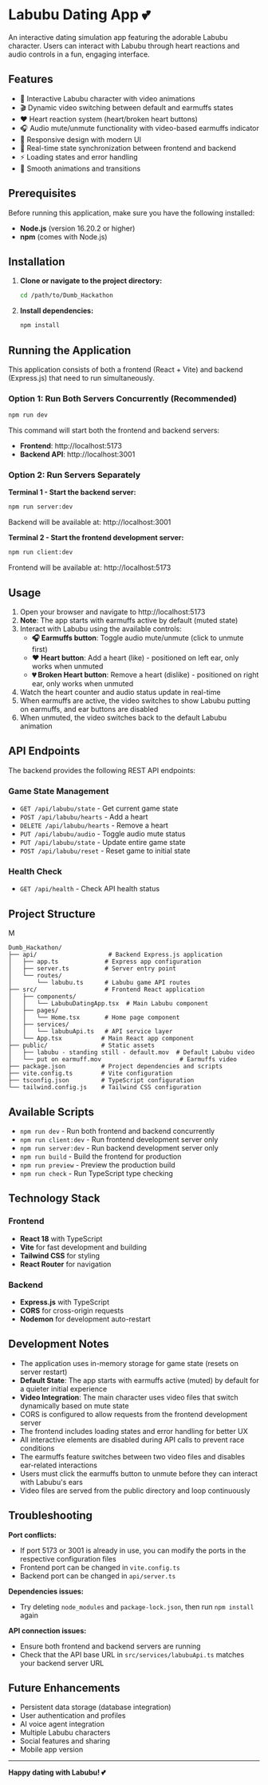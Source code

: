 # Labubu Dating App 💕

An interactive dating simulation app featuring the adorable Labubu character. Users can interact with Labubu through heart reactions and audio controls in a fun, engaging interface.

## Features

- 🎯 Interactive Labubu character with video animations
- 🎬 Dynamic video switching between default and earmuffs states
- ❤️ Heart reaction system (heart/broken heart buttons)
- 🎧 Audio mute/unmute functionality with video-based earmuffs indicator
- 📱 Responsive design with modern UI
- 🔄 Real-time state synchronization between frontend and backend
- ⚡ Loading states and error handling
- 🎨 Smooth animations and transitions

## Prerequisites

Before running this application, make sure you have the following installed:

- **Node.js** (version 16.20.2 or higher)
- **npm** (comes with Node.js)

## Installation

1. **Clone or navigate to the project directory:**
   ```bash
   cd /path/to/Dumb_Hackathon
   ```

2. **Install dependencies:**
   ```bash
   npm install
   ```

## Running the Application

This application consists of both a frontend (React + Vite) and backend (Express.js) that need to run simultaneously.

### Option 1: Run Both Servers Concurrently (Recommended)

```bash
npm run dev
```

This command will start both the frontend and backend servers:
- **Frontend**: http://localhost:5173
- **Backend API**: http://localhost:3001

### Option 2: Run Servers Separately

**Terminal 1 - Start the backend server:**
```bash
npm run server:dev
```
Backend will be available at: http://localhost:3001

**Terminal 2 - Start the frontend development server:**
```bash
npm run client:dev
```
Frontend will be available at: http://localhost:5173

## Usage

1. Open your browser and navigate to http://localhost:5173
2. **Note**: The app starts with earmuffs active by default (muted state)
3. Interact with Labubu using the available controls:
   - **🎧 Earmuffs button**: Toggle audio mute/unmute (click to unmute first)
   - **❤️ Heart button**: Add a heart (like) - positioned on left ear, only works when unmuted
   - **💔 Broken Heart button**: Remove a heart (dislike) - positioned on right ear, only works when unmuted
4. Watch the heart counter and audio status update in real-time
5. When earmuffs are active, the video switches to show Labubu putting on earmuffs, and ear buttons are disabled
6. When unmuted, the video switches back to the default Labubu animation

## API Endpoints

The backend provides the following REST API endpoints:

### Game State Management
- `GET /api/labubu/state` - Get current game state
- `POST /api/labubu/hearts` - Add a heart
- `DELETE /api/labubu/hearts` - Remove a heart
- `PUT /api/labubu/audio` - Toggle audio mute status
- `PUT /api/labubu/state` - Update entire game state
- `POST /api/labubu/reset` - Reset game to initial state

### Health Check
- `GET /api/health` - Check API health status

## Project Structure
M
```
Dumb_Hackathon/
├── api/                    # Backend Express.js application
│   ├── app.ts             # Express app configuration
│   ├── server.ts          # Server entry point
│   └── routes/
│       └── labubu.ts      # Labubu game API routes
├── src/                   # Frontend React application
│   ├── components/
│   │   └── LabubuDatingApp.tsx  # Main Labubu component
│   ├── pages/
│   │   └── Home.tsx       # Home page component
│   ├── services/
│   │   └── labubuApi.ts   # API service layer
│   └── App.tsx           # Main React app component
├── public/               # Static assets
│   ├── labubu - standing still - default.mov  # Default Labubu video
│   └── put on earmuff.mov                      # Earmuffs video
├── package.json          # Project dependencies and scripts
├── vite.config.ts        # Vite configuration
├── tsconfig.json         # TypeScript configuration
└── tailwind.config.js    # Tailwind CSS configuration
```

## Available Scripts

- `npm run dev` - Run both frontend and backend concurrently
- `npm run client:dev` - Run frontend development server only
- `npm run server:dev` - Run backend development server only
- `npm run build` - Build the frontend for production
- `npm run preview` - Preview the production build
- `npm run check` - Run TypeScript type checking

## Technology Stack

### Frontend
- **React 18** with TypeScript
- **Vite** for fast development and building
- **Tailwind CSS** for styling
- **React Router** for navigation

### Backend
- **Express.js** with TypeScript
- **CORS** for cross-origin requests
- **Nodemon** for development auto-restart

## Development Notes

- The application uses in-memory storage for game state (resets on server restart)
- **Default State**: The app starts with earmuffs active (muted) by default for a quieter initial experience
- **Video Integration**: The main character uses video files that switch dynamically based on mute state
- CORS is configured to allow requests from the frontend development server
- The frontend includes loading states and error handling for better UX
- All interactive elements are disabled during API calls to prevent race conditions
- The earmuffs feature switches between two video files and disables ear-related interactions
- Users must click the earmuffs button to unmute before they can interact with Labubu's ears
- Video files are served from the public directory and loop continuously

## Troubleshooting

**Port conflicts:**
- If port 5173 or 3001 is already in use, you can modify the ports in the respective configuration files
- Frontend port can be changed in `vite.config.ts`
- Backend port can be changed in `api/server.ts`

**Dependencies issues:**
- Try deleting `node_modules` and `package-lock.json`, then run `npm install` again

**API connection issues:**
- Ensure both frontend and backend servers are running
- Check that the API base URL in `src/services/labubuApi.ts` matches your backend server URL

## Future Enhancements

- Persistent data storage (database integration)
- User authentication and profiles
- AI voice agent integration
- Multiple Labubu characters
- Social features and sharing
- Mobile app version

---

**Happy dating with Labubu! 💕**